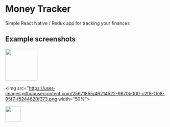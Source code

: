 # Money Tracker 

Simple React Native / Redux app for tracking your finances


## Example screenshots

<img src="https://user-images.githubusercontent.com/25671855/46214521-9870b000-c2f8-11e8-9a54-51aedad642db.png" width="100">

<img src="https://user-images.githubusercontent.com/25671855/46214522-9870b000-c2f8-11e8-95f7-f5244820f373.png width="50%">

<img src="https://user-images.githubusercontent.com/25671855/46214520-9870b000-c2f8-11e8-9ab8-3ef24b9ee650.png" width="48">
